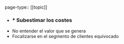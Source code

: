 page-type:: [[topic]]
- ### * Subestimar los costes
* No entender el valor que se genera
* Focalizarse en el segmento de clientes equivocado


